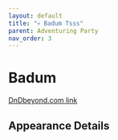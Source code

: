 ```yaml
---
layout: default
title: "💀 Badum Tsss"
parent: Adventuring Party
nav_order: 3
---
```


# Badum

[DnDbeyond.com link]()


## Appearance Details
